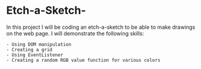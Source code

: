# Etch-a-Sketch-

In this project I will be coding an etch-a-sketch to be able to make drawings on the web page. I will demonstrate the following skills:

    - Using DOM manipulation
    - Creating a grid
    - Using EventListener
    - Creating a random RGB value function for various colors